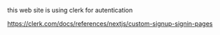 this web site is using clerk for autentication

https://clerk.com/docs/references/nextjs/custom-signup-signin-pages
